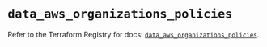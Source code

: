 # `data_aws_organizations_policies`

Refer to the Terraform Registry for docs: [`data_aws_organizations_policies`](https://registry.terraform.io/providers/hashicorp/aws/6.3.0/docs/data-sources/organizations_policies).
